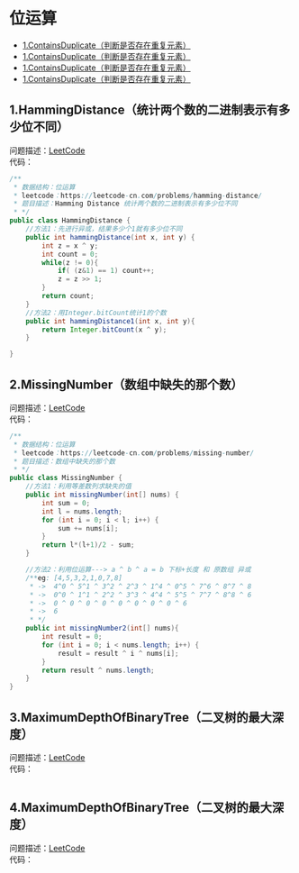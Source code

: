 # 位运算

* [1.ContainsDuplicate（判断是否存在重复元素）]()
* [1.ContainsDuplicate（判断是否存在重复元素）]()
* [1.ContainsDuplicate（判断是否存在重复元素）]()
* [1.ContainsDuplicate（判断是否存在重复元素）]()

## 1.HammingDistance（统计两个数的二进制表示有多少位不同）
问题描述：[LeetCode](https://leetcode-cn.com/problems/hamming-distance/)   
代码：
``` java 
/**
 * 数据结构：位运算
 * leetcode：https://leetcode-cn.com/problems/hamming-distance/
 * 题目描述：Hamming Distance 统计两个数的二进制表示有多少位不同
 * */
public class HammingDistance {
    //方法1：先进行异或，结果多少个1就有多少位不同
    public int hammingDistance(int x, int y) {
        int z = x ^ y;
        int count = 0;
        while(z != 0){
            if( (z&1) == 1) count++;
            z = z >> 1;
        }
        return count;
    }
    //方法2：用Integer.bitCount统计1的个数
    public int hammingDistance1(int x, int y){
        return Integer.bitCount(x ^ y);
    }

}
```

## 2.MissingNumber（数组中缺失的那个数）
问题描述：[LeetCode](https://leetcode-cn.com/problems/missing-number/)   
代码：
``` java 
/**
 * 数据结构：位运算
 * leetcode：https://leetcode-cn.com/problems/missing-number/
 * 题目描述：数组中缺失的那个数
 * */
public class MissingNumber {
    //方法1：利用等差数列求缺失的值
    public int missingNumber(int[] nums) {
        int sum = 0;
        int l = nums.length;
        for (int i = 0; i < l; i++) {
            sum += nums[i];
        }
        return l*(l+1)/2 - sum;
    }

    //方法2：利用位运算---> a ^ b ^ a = b 下标+长度 和 原数组 异或
    /**eg: [4,5,3,2,1,0,7,8]
     * ->  4^0 ^ 5^1 ^ 3^2 ^ 2^3 ^ 1^4 ^ 0^5 ^ 7^6 ^ 8^7 ^ 8
     * ->  0^0 ^ 1^1 ^ 2^2 ^ 3^3 ^ 4^4 ^ 5^5 ^ 7^7 ^ 8^8 ^ 6
     * ->  0 ^ 0 ^ 0 ^ 0 ^ 0 ^ 0 ^ 0 ^ 0 ^ 6
     * ->  6
     * */
    public int missingNumber2(int[] nums){
        int result = 0;
        for (int i = 0; i < nums.length; i++) {
            result = result ^ i ^ nums[i];
        }
        return result ^ nums.length;
    }
}
```

## 3.MaximumDepthOfBinaryTree（二叉树的最大深度）
问题描述：[LeetCode](https://leetcode-cn.com/problems/maximum-depth-of-binary-tree/)   
代码：
``` java 

```

## 4.MaximumDepthOfBinaryTree（二叉树的最大深度）
问题描述：[LeetCode](https://leetcode-cn.com/problems/maximum-depth-of-binary-tree/)   
代码：
``` java 

```
